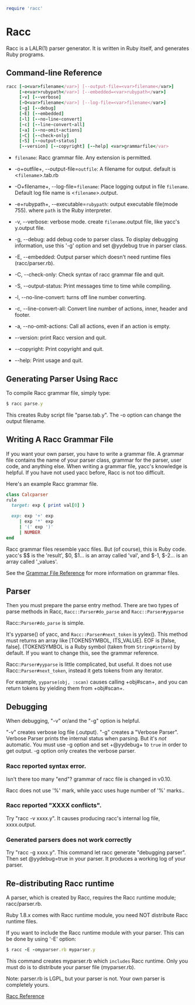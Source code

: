 
```ruby
require 'racc'
```

# Racc

Racc is a LALR(1) parser generator. It is written in Ruby itself, and
generates Ruby programs.

## Command-line Reference


```ruby
racc [-o<var>filename</var>] [--output-file=<var>filename</var>]
     [-e<var>rubypath</var>] [--embedded=<var>rubypath</var>]
     [-v] [--verbose]
     [-O<var>filename</var>] [--log-file=<var>filename</var>]
     [-g] [--debug]
     [-E] [--embedded]
     [-l] [--no-line-convert]
     [-c] [--line-convert-all]
     [-a] [--no-omit-actions]
     [-C] [--check-only]
     [-S] [--output-status]
     [--version] [--copyright] [--help] <var>grammarfile</var>
```

* `filename`: Racc grammar file. Any extension is permitted.
* -o+outfile+, --output-file=`outfile`: A filename for output. default
  is <`filename`>.tab.rb
* -O+filename+, --log-file=`filename`: Place logging output in file
  `filename`. Default log file name is <`filename`>.output.

* -e+rubypath+, --executable=`rubypath`: output executable file(mode
  755). where `path` is the Ruby interpreter.
* -v, --verbose: verbose mode. create `filename`.output file, like
  yacc's y.output file.
* -g, --debug: add debug code to parser class. To display debugging
  information, use this '-g' option and set @yydebug true in parser
  class.

* -E, --embedded: Output parser which doesn't need runtime files
  (racc/parser.rb).
* -C, --check-only: Check syntax of racc grammar file and quit.
* -S, --output-status: Print messages time to time while compiling.
* -l, --no-line-convert: turns off line number converting.
* -c, --line-convert-all: Convert line number of actions, inner, header
  and footer.
* -a, --no-omit-actions: Call all actions, even if an action is empty.
* --version: print Racc version and quit.
* --copyright: Print copyright and quit.
* --help: Print usage and quit.

## Generating Parser Using Racc

To compile Racc grammar file, simply type:


```ruby
$ racc parse.y
```

This creates Ruby script file "parse.tab.y". The -o option can change
the output filename.

## Writing A Racc Grammar File

If you want your own parser, you have to write a grammar file. A grammar
file contains the name of your parser class, grammar for the parser,
user code, and anything else. When writing a grammar file, yacc's
knowledge is helpful. If you have not used yacc before, Racc is not too
difficult.

Here's an example Racc grammar file.


```ruby
class Calcparser
rule
  target: exp { print val[0] }

  exp: exp '+' exp
     | exp '*' exp
     | '(' exp ')'
     | NUMBER
end
```

Racc grammar files resemble yacc files. But (of course), this is Ruby
code. yacc's \$$ is the 'result', $0, $1... is an array called 'val',
and $-1, $-2... is an array called '\_values'.

See the [Grammar File Reference](rdoc-ref:lib/racc/rdoc/grammar.en.rdoc)
for more information on grammar files.

## Parser

Then you must prepare the parse entry method. There are two types of
parse methods in Racc, `Racc::Parser#do_parse` and
`Racc::Parser#yyparse`

Racc::`Parser#do_parse` is simple.

It's yyparse() of yacc, and `Racc::Parser#next_token` is yylex(). This
method must returns an array like \[TOKENSYMBOL, ITS\_VALUE\]. EOF is
\[false, false\]. (TOKENSYMBOL is a Ruby symbol (taken from
`String#intern`) by default. If you want to change this, see the grammar
reference.

Racc::`Parser#yyparse` is little complicated, but useful. It does not
use Racc::`Parser#next_token`, instead it gets tokens from any iterator.

For example, `yyparse(obj, :scan)` causes calling +obj#scan+, and you
can return tokens by yielding them from +obj#scan+.

## Debugging

When debugging, "-v" or/and the "-g" option is helpful.

"-v" creates verbose log file (.output). "-g" creates a "Verbose
Parser". Verbose Parser prints the internal status when parsing. But
it's *not* automatic. You must use -g option and set +@yydebug+ to
`true` in order to get output. -g option only creates the verbose
parser.

### Racc reported syntax error.

Isn't there too many "end"? grammar of racc file is changed in v0.10.

Racc does not use '%' mark, while yacc uses huge number of '%' marks..

### Racc reported "XXXX conflicts".

Try "racc -v xxxx.y". It causes producing racc's internal log file,
xxxx.output.

### Generated parsers does not work correctly

Try "racc -g xxxx.y". This command let racc generate "debugging parser".
Then set @yydebug=true in your parser. It produces a working log of your
parser.

## Re-distributing Racc runtime

A parser, which is created by Racc, requires the Racc runtime module;
racc/parser.rb.

Ruby 1.8.x comes with Racc runtime module, you need NOT distribute Racc
runtime files.

If you want to include the Racc runtime module with your parser. This
can be done by using '-E' option:


```ruby
$ racc -E -omyparser.rb myparser.y
```

This command creates myparser.rb which `includes` Racc runtime. Only you
must do is to distribute your parser file (myparser.rb).

Note: parser.rb is LGPL, but your parser is not. Your own parser is
completely yours.

[Racc
Reference](https://ruby-doc.org/stdlib-2.5.0/libdoc/racc/rdoc/Racc.html)

